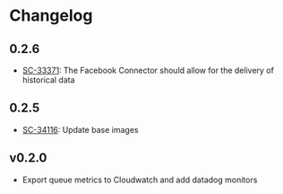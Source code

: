 # Changelog

## 0.2.6
- [SC-33371](https://app.shortcut.com/narrativeio/story/33371): The Facebook Connector should allow for the delivery of historical data

## 0.2.5
- [SC-34116](https://app.shortcut.com/narrativeio/story/34116/images-and-containers-update#activity-34171): Update base images

## v0.2.0
- Export queue metrics to Cloudwatch and add datadog monitors
